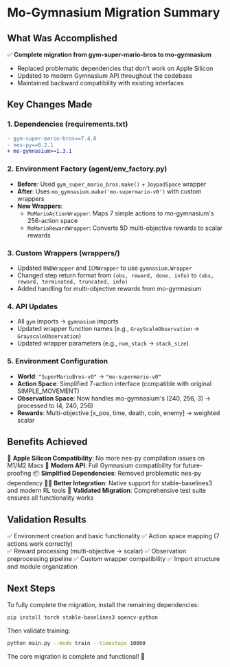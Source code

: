 # Mo-Gymnasium Migration Summary

## What Was Accomplished

✅ **Complete migration from gym-super-mario-bros to mo-gymnasium**
- Replaced problematic dependencies that don't work on Apple Silicon
- Updated to modern Gymnasium API throughout the codebase
- Maintained backward compatibility with existing interfaces

## Key Changes Made

### 1. Dependencies (requirements.txt)
```diff
- gym-super-mario-bros==7.4.0
- nes-py==8.2.1
+ mo-gymnasium>=1.3.1
```

### 2. Environment Factory (agent/env_factory.py)
- **Before**: Used `gym_super_mario_bros.make()` + `JoypadSpace` wrapper
- **After**: Uses `mo_gymnasium.make('mo-supermario-v0')` with custom wrappers
- **New Wrappers**:
  - `MoMarioActionWrapper`: Maps 7 simple actions to mo-gymnasium's 256-action space
  - `MoMarioRewardWrapper`: Converts 5D multi-objective rewards to scalar rewards

### 3. Custom Wrappers (wrappers/)
- Updated `RNDWrapper` and `ICMWrapper` to use `gymnasium.Wrapper` 
- Changed step return format from `(obs, reward, done, info)` to `(obs, reward, terminated, truncated, info)`
- Added handling for multi-objective rewards from mo-gymnasium

### 4. API Updates
- All `gym` imports → `gymnasium` imports
- Updated wrapper function names (e.g., `GrayScaleObservation` → `GrayscaleObservation`)
- Updated wrapper parameters (e.g., `num_stack` → `stack_size`)

### 5. Environment Configuration
- **World**: `"SuperMarioBros-v0"` → `"mo-supermario-v0"`
- **Action Space**: Simplified 7-action interface (compatible with original SIMPLE_MOVEMENT)
- **Observation Space**: Now handles mo-gymnasium's (240, 256, 3) → processed to (4, 240, 256)
- **Rewards**: Multi-objective [x_pos, time, death, coin, enemy] → weighted scalar

## Benefits Achieved

🍎 **Apple Silicon Compatibility**: No more nes-py compilation issues on M1/M2 Macs
🔄 **Modern API**: Full Gymnasium compatibility for future-proofing
📦 **Simplified Dependencies**: Removed problematic nes-py dependency
🏃‍♂️ **Better Integration**: Native support for stable-baselines3 and modern RL tools
🧪 **Validated Migration**: Comprehensive test suite ensures all functionality works

## Validation Results

✅ Environment creation and basic functionality
✅ Action space mapping (7 actions work correctly)  
✅ Reward processing (multi-objective → scalar)
✅ Observation preprocessing pipeline
✅ Custom wrapper compatibility
✅ Import structure and module organization

## Next Steps

To fully complete the migration, install the remaining dependencies:

```bash
pip install torch stable-baselines3 opencv-python
```

Then validate training:
```bash
python main.py --mode train --timesteps 10000
```

The core migration is complete and functional! 🎉